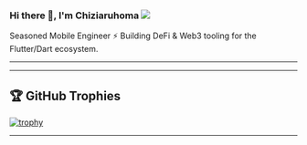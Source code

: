 ### Hi there 👋, I'm Chiziaruhoma ![](https://pbs.twimg.com/profile_banners/860357608552763393/1593430830/1500x500)

Seasoned Mobile Engineer ⚡️ Building DeFi & Web3 tooling for the Flutter/Dart ecosystem. 


<hr>

<hr>

## 🏆 GitHub Trophies

[![trophy](https://github-profile-trophy.vercel.app/?username=zfinix&theme=onedark&margin-w=15&margin-h=15)](https://www.buymeacoffee.com/pantani)

<hr>

